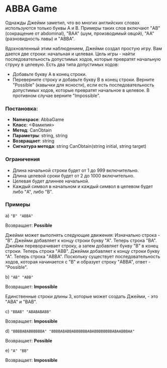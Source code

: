 # ABBA Game

Однажды Джейми заметил, что во многих английских словах используются только буквы A и B. Примеры таких слов включают "AB" (сокращение от abdominal), "BAA" (шум, производимый овцой), "AA" (разновидность лавы) и "ABBA".

Вдохновленный этим наблюдением, Джейми создал простую игру. Вам дается две строки: начальная и целевая. Цель игры - найти последовательность допустимых ходов, которые превратят начальную струку в целевую. Есть два типа допустимых ходов:
- Добавьте букву А в конец строки.
- Переверните строку и добавьте букву B в конец строки.
Верните "Possible" (кавычки для ясности), если есть последовательность допустимых ходов, которые превратят начальное в целевое. В противном случае верните "Impossible".

### Постановка:

* **Namespace**: AbbaGame
* **Класс**: <Фамилия>
* **Метод**: СanObtain
* **Параметры**: string, string
* **Возвращает**: string
* **Сигнатура метода**: string СanObtain(string initial, string target)

### Ограничения

- Длина начальной строки будет от 1 до 999 включительно.
- Длина целевой сроки будет от 2 до 1000 включительно.
- Целевая будет длиннее начальной.
- Каждый символ в начальном и каждый символ в целевом будет либо "A", либо "B".

### Примеры

a) `"B" "ABBA"`

Возвращает: **Possible**

Джейми может выполнять следующие движения:
Изначально строка - "B".
Джейми добавляет к концу строки букву "А". Теперь строка "BA".
Джейми переворачивает строку, а затем добавляет букву "B" в конец строки. Теперь строка "ABB".
Джейми добавляет к концу строки букву "А". Теперь строка "ABBA".
Поскольку существует последовательность ходов, которая начинается с "B" и образует строку "ABBA", ответ - "Possible".

b) `"AB" "АBB"`

Возвращает: **Impossible**

Единственные строки длины 3, которые может создать Джейми, - это "ABA" и "BAB".

c) `"BBAB" "ABABABABB"`

Возвращает: **Impossible**

d) `"BBBBABABBBBBBA" "BBBBABABBABBBBBBABABBBBBBBBABAABBBAA"`

Возвращает: **Possible**

e) `"А" "BB"`

Возвращает: **Impossible**